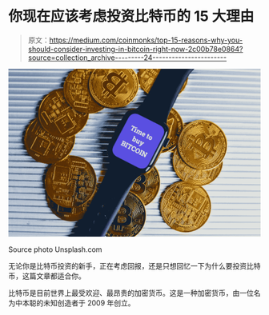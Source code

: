 # 你现在应该考虑投资比特币的 15 大理由

> 原文：<https://medium.com/coinmonks/top-15-reasons-why-you-should-consider-investing-in-bitcoin-right-now-2c00b78e0864?source=collection_archive---------24----------------------->

![](img/cc3ae31af5713f2bf2b57c62a7e353dd.png)

Source photo Unsplash.com

无论你是比特币投资的新手，正在考虑回报，还是只想回忆一下为什么要投资比特币，这篇文章都适合你。

比特币是目前世界上最受欢迎、最昂贵的加密货币。这是一种加密货币，由一位名为中本聪的未知创造者于 2009 年创立。